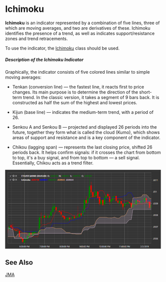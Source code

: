 # Ichimoku

**Ichimoku** is an indicator represented by a combination of five lines, three of which are moving averages, and two are derivatives of these. Ichimoku identifies the presence of a trend, as well as indicates support/resistance zones and trend retracements.

To use the indicator, the [Ichimoku](xref:StockSharp.Algo.Indicators.Ichimoku) class should be used.
##### Description of the Ichimoku Indicator
  
Graphically, the indicator consists of five colored lines similar to simple moving averages:  
  
- Tenkan (conversion line) — the fastest line, it reacts first to price changes. Its main purpose is to determine the direction of the short-term trend. In the classic version, it takes a segment of 9 bars back. It is constructed as half the sum of the highest and lowest prices.  
  
- Kijun (base line) — indicates the medium-term trend, with a period of 26.  
  
- Senkou A and Senkou B — projected and displayed 26 periods into the future, together they form what is called the cloud (Kumo), which shows areas of support and resistance and is a key component of the indicator.  
  
- Chikou (lagging span) — represents the last closing price, shifted 26 periods back. It helps confirm signals: if it crosses the chart from bottom to top, it's a buy signal, and from top to bottom — a sell signal. Essentially, Chikou acts as a trend filter.  

![IndicatorIchimoku](../../../../images/indicatorichimoku.png)

## See Also

[JMA](jma.md)
